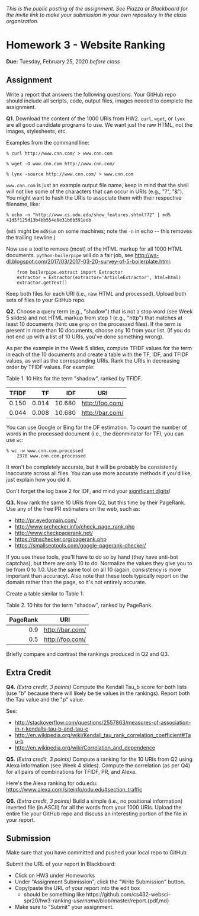 *This is the public posting of the assignment. See Piazza or Blackboard for the invite link to make your submission in your own repository in the class organization.*

# Homework 3 - Website Ranking
**Due:** Tuesday, February 25, 2020 *before class*

## Assignment

Write a report that answers the following questions.  Your GitHub repo should include all scripts, code, output files, images needed to complete the assignment.

**Q1.**  Download the content of the 1000 URIs from HW2.  `curl`, `wget`, or `lynx` are all good candidate programs to use.  We want just the raw HTML, not the images, stylesheets, etc.

Examples from the command line:

`% curl http://www.cnn.com/ > www.cnn.com`

`% wget -O www.cnn.com http://www.cnn.com/`

`% lynx -source http://www.cnn.com/ > www.cnn.com`

<nolink>`www.cnn.com` is just an example output file name, keep in mind that the shell will not like some of the characters that can occur
in URIs (e.g., "?", "&").  You might want to hash the URIs to associate them with their respective filename, like:

```
% echo -n "http://www.cs.odu.edu/show_features.shtml?72" | md5
41d5f125d13b4bb554e6e31b6b591eeb
```

(`md5` might be `md5sum` on some machines; note the `-n` in echo -- this removes the trailing newline.)

Now use a tool to remove (most) of the HTML markup for all 1000 HTML documents. `python-boilerpipe` will do a fair job, see 
http://ws-dl.blogspot.com/2017/03/2017-03-20-survey-of-5-boilerplate.html:

```{python}
	from boilerpipe.extract import Extractor
	extractor = Extractor(extractor='ArticleExtractor', html=html)
	extractor.getText()
```

Keep both files for each URI (i.e., raw HTML and processed). Upload both sets of files to your GitHub repo.

**Q2.**  Choose a query term (e.g., "shadow") that is not a stop word (see Week 5 slides) and not HTML markup from step 1 (e.g., "http")
that matches at least 10 documents (hint: use `grep` on the processed files).  If the term is present in more than 10 documents, choose
any 10 from your list.  (If you do not end up with a list of 10 URIs, you've done something wrong).

As per the example in the Week 5 slides, compute TFIDF values for the term in each of the 10 documents and create a table with the
TF, IDF, and TFIDF values, as well as the corresponding URIs.  Rank the URIs in decreasing order by TFIDF values.  For
example:

Table 1. 10 Hits for the term "shadow", ranked by TFIDF.

|TFIDF	|TF	|IDF	|URI
|-----:|--:|---:|---
|0.150	|0.014	|10.680	|http://foo.com/
|0.044	|0.008	|10.680	|http://bar.com/

You can use Google or Bing for the DF estimation.  To count the number of words in the processed document (i.e., the deonminator
for TF), you can use `wc`:

```
% wc -w www.cnn.com.processed
    2370 www.cnn.com.processed
```

It won't be completely accurate, but it will be probably be consistently inaccurate across all files.  You can use more 
accurate methods if you'd like, just explain how you did it.  

Don't forget the log base 2 for IDF, and mind your [significant digits](https://en.wikipedia.org/wiki/Significant_figures#Rounding_and_decimal_places)!

**Q3.**  Now rank the same 10 URIs from Q2, but this time by their PageRank.  Use any of the free PR estimaters on the web,
such as:
* http://pr.eyedomain.com/
* http://www.prchecker.info/check_page_rank.php
* http://www.checkpagerank.net/
* https://dnschecker.org/pagerank.php
* https://smallseotools.com/google-pagerank-checker/

If you use these tools, you'll have to do so by hand (they have anti-bot captchas), but there are only 10 to do.  Normalize the
values they give you to be from 0 to 1.0.  Use the same tool on all 10 (again, consistency is more important than accuracy).  Also
note that these tools typically report on the domain rather than the page, so it's not entirely accurate.  

Create a table similar to Table 1:

Table 2.  10 hits for the term "shadow", ranked by PageRank.

|PageRank	|URI
|-----:|---
|0.9|		http://bar.com/
|0.5	|	http://foo.com/

Briefly compare and contrast the rankings produced in Q2 and Q3.

## Extra Credit

**Q4.** *(Extra credit, 3 points)* Compute the Kendall Tau_b score for both lists (use "b" because there will likely be tie values in the rankings).  Report both the Tau value and the "p" value.

See: 
* http://stackoverflow.com/questions/2557863/measures-of-association-in-r-kendalls-tau-b-and-tau-c
* http://en.wikipedia.org/wiki/Kendall_tau_rank_correlation_coefficient#Tau-b
* http://en.wikipedia.org/wiki/Correlation_and_dependence


**Q5.**  *(Extra credit, 3 points)*  Compute a ranking for the 10 URIs from Q2 using Alexa information (see Week 4 slides).  Compute the correlation (as per Q4) for all pairs of combinations for TFIDF, PR, and Alexa.

Here's the Alexa ranking for odu.edu: https://www.alexa.com/siteinfo/odu.edu#section_traffic

**Q6.** *(Extra credit, 3 points)*  Build a simple (i.e., no positional information) inverted file (in ASCII) for all the words from your 1000 URIs.  Upload the entire file your GitHub repo and discuss an interesting portion of the file in your report.

## Submission

Make sure that you have committed and pushed your local repo to GitHub.  

Submit the URL of your report in Blackboard:

* Click on HW3 under Homeworks
* Under "Assignment Submission", click the "Write Submission" button.
* Copy/paste the URL of your report into the edit box
  * should be something like https<nolink>://github.com/cs432-websci-spr20/hw3-ranking-*username*/blob/master/report.{pdf,md}
* Make sure to "Submit" your assignment.
